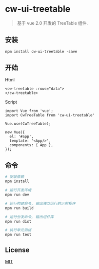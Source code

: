 # cw-ui-treetable

> 基于 vue 2.0 开发的 TreeTable 组件.

## 安装

```
npm install cw-ui-treetable -save
```

## 开始

Html
```
<cw-treetable :rows="data">
</cw-treetable>
```

Script
```
import Vue from 'vue';
import CwTreeTable from 'cw-ui-treetable'

Vue.use(CwTreeTable);

new Vue({
  el: '#app',
  template: '<App/>',
  components: { App },
});

```

## 命令

``` bash
# 安装依赖
npm install

# 运行开发环境
npm run dev

# 运行构建命令, 输出独立运行的示例程序
npm run build

# 运行分发命令, 输出组件库
npm run dist

# 执行单元测试
npm run test
```

## License

[MIT](LICENSE)

